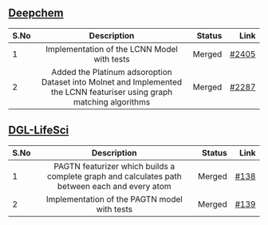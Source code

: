 ## [Deepchem](https://github.com/deepchem/deepchem)

| S.No| Description   | Status | Link |
| ----|:-------------:| ------:| ---:|
| 1   | Implementation of the LCNN Model with tests | Merged | [#2405](https://github.com/deepchem/deepchem/pull/2405)|
| 2   | Added the Platinum adsoroption Dataset into Molnet and Implemented the LCNN featuriser using graph matching algorithms     | Merged | [#2287](https://github.com/deepchem/deepchem/pull/2287)|

## [DGL-LifeSci](https://github.com/awslabs/dgl-lifesci)

| S.No| Description   | Status | Link |
| ----|:-------------:| ------:| ---:|
| 1   | PAGTN featurizer which builds a complete graph and calculates path between each and every atom | Merged | [#138](https://github.com/awslabs/dgl-lifesci/pull/138)|
| 2   | Implementation of the PAGTN model with tests   | Merged | [#139](https://github.com/awslabs/dgl-lifesci/pull/139)|

